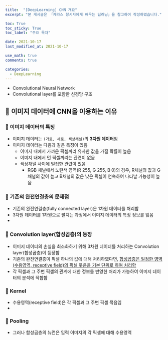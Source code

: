 ```yaml
---
title:  "[DeepLearning] CNN 개요"
excerpt: "본 게시글은 「케라스 창시자에게 배우는 딥러닝」을 참고하여 작성하였습니다."

toc: True
toc_sticky: True
toc_label: "주요 목차"

date: 2021-10-17
last_modified_at: 2021-10-17

use_math: true
comments: true

categories:
  - DeepLearning
---
```


- Convolutional Neural Network
- Convolutional layer를 포함한 신경망 구조



## 🚀 이미지 데이터에 CNN을 이용하는 이유

### 📌 이미지 데이터의 특징

- 이미지 데이터는 ```(가로, 세로, 색상채널)```의 **3차원 데이터**임
- 이미지 데이터는 다음과 같은 특징이 있음
  - 이미지 내에서 가까운 픽셀끼리 유사한 값을 가질 확률이 높음
  - 이미지 내에서 먼 픽셀끼리는 관련이 없음
  - 색상채널 사이에 밀접한 관련이 있음
    - RGB 채널에서 노란색 영역(R 255, G 255, B 0)의 경우, R채널의 값과 G 채널의 값이 높고 B채널의 값은 낮은 픽셀이 연속하여 나타날 가능성이 높음

### 📌 기존의 완전연결층의 문제점

- 기존의 완전연결층(fully connected layer)은 1차원 데이터를 처리함
- 3차원 데이터를 1차원으로 펼치는 과정에서 이미지 데이터의 특징 정보를 잃음
- 

### 📌 Convolution layer(합성곱층)의 등장

- 이미지 데이터의 손실을 최소화하기 위해 3차원 데이터를 처리하는 Convolution layer(합성곱층)이 등장함
- 기존의 완전연결층이 픽셀 하나의 값에 대해 처리하였다면, <u>합성곱층은 일정한 영역(수용영역, receptive field)의 픽셀 묶음을 기본 단위로 하여 처리함</u>
- 각 픽셀과 그 주변 픽셀의 관계에 대한 정보를 반영한 처리가 가능하여 이미지 데이터의 분석에 적합함

### 📌 Kernel

- 수용영역(receptive field)은 각 픽셀과 그 주변 픽셀 묶음임
- 

### 📌 Pooling

- 그러나 합성곱층의 뉴런은 입력 이미지의 각 픽셀에 대해 수용영역



